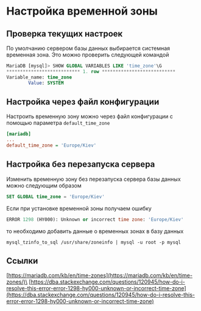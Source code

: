 # Настройка временной зоны

## Проверка текущих настроек

По умолчанию сервером базы данных выбирается системная временная зона. Это можно проверить следующей командой

```sql
MariaDB [mysql]> SHOW GLOBAL VARIABLES LIKE 'time_zone'\G
*************************** 1. row ***************************
Variable_name: time_zone
        Value: SYSTEM
```

## Настройка через файл конфигурации

Настроить временную зону можно через файл конфигурации с помощью параметра `default_time_zone`

```ini
[mariadb]
...
default_time_zone = 'Europe/Kiev'
```

## Настройка без перезапуска сервера

Изменить временную зону без перезапуска сервера базы данных можно следующим образом

```sql
SET GLOBAL time_zone = 'Europe/Kiev'
```

Если при установке временной зоны получаем ошибку

```sql
ERROR 1298 (HY000): Unknown or incorrect time zone: 'Europe/Kiev'
```

то необходимо добавить данные о временных зонах в базу данных

```shell
mysql_tzinfo_to_sql /usr/share/zoneinfo | mysql -u root -p mysql
```

## &#x20;Ссылки

[https://mariadb.com/kb/en/time-zones](https://mariadb.com/kb/en/time-zones/)\
[https://dba.stackexchange.com/questions/120945/how-do-i-resolve-this-error-error-1298-hy000-unknown-or-incorrect-time-zone](https://dba.stackexchange.com/questions/120945/how-do-i-resolve-this-error-error-1298-hy000-unknown-or-incorrect-time-zone)
